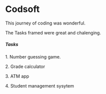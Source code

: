 # Codsoft
<p> This journey of coding was wonderful.</p>
<p> The Tasks framed were great and chalenging.

<h5> Tasks  </h5>
<p> 1. Number guessing game.</p>
<p> 2. Grade calculator</p>
<p> 3. ATM app</p>
<p> 4. Student management sysytem</p>
